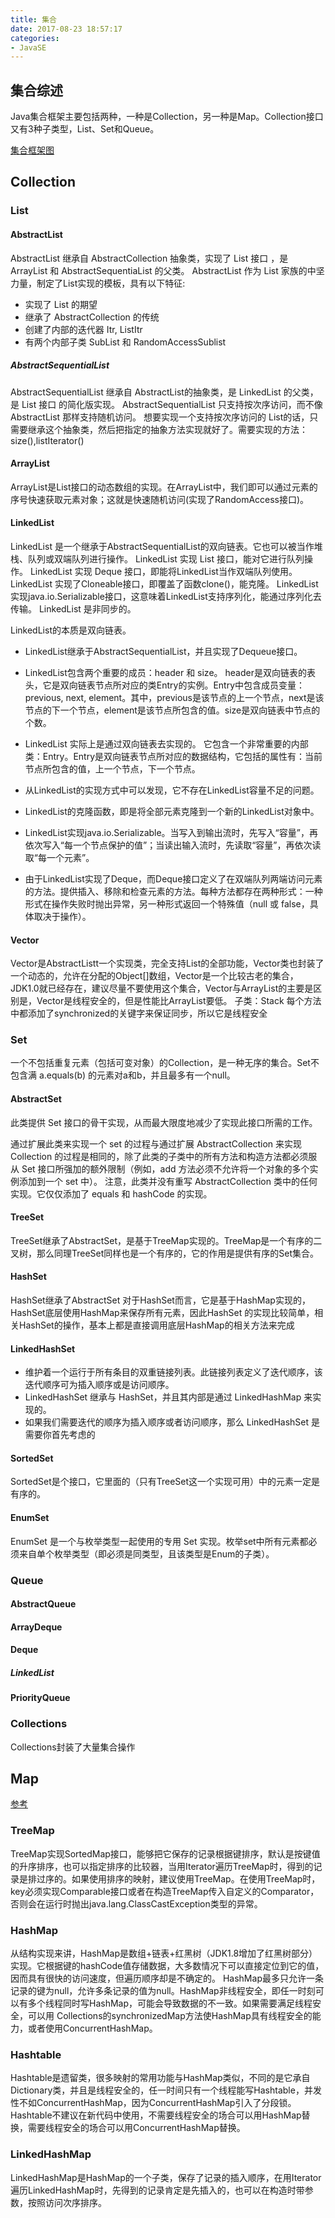 ```yaml
---
title: 集合
date: 2017-08-23 18:57:17
categories: 
- JavaSE
---
```


## 集合综述
Java集合框架主要包括两种，一种是Collection，另一种是Map。Collection接口又有3种子类型，List、Set和Queue。

<!--more-->

[集合框架图](http://upload-images.jianshu.io/upload_images/2243690-9cd9c896e0d512ed.gif?imageMogr2/auto-orient/strip)

## Collection

### List
#### AbstractList
AbstractList 继承自 AbstractCollection 抽象类，实现了 List 接口 ，是 ArrayList 和 AbstractSequentiaList 的父类。
AbstractList 作为 List 家族的中坚力量，制定了List实现的模板，具有以下特征:
* 实现了 List 的期望
* 继承了 AbstractCollection 的传统
* 创建了内部的迭代器 Itr, ListItr
* 有两个内部子类 SubList 和 RandomAccessSublist

##### AbstractSequentialList
AbstractSequentialList 继承自 AbstractList的抽象类，是 LinkedList 的父类，是 List 接口 的简化版实现。 AbstractSequentialList 只支持按次序访问，而不像 AbstractList 那样支持随机访问。
想要实现一个支持按次序访问的 List的话，只需要继承这个抽象类，然后把指定的抽象方法实现就好了。需要实现的方法：size(),listIterator()

#### ArrayList
ArrayList是List接口的动态数组的实现。在ArrayList中，我们即可以通过元素的序号快速获取元素对象；这就是快速随机访问(实现了RandomAccess接口)。

#### LinkedList
LinkedList 是一个继承于AbstractSequentialList的双向链表。它也可以被当作堆栈、队列或双端队列进行操作。
LinkedList 实现 List 接口，能对它进行队列操作。
LinkedList 实现 Deque 接口，即能将LinkedList当作双端队列使用。
LinkedList 实现了Cloneable接口，即覆盖了函数clone()，能克隆。
LinkedList 实现java.io.Serializable接口，这意味着LinkedList支持序列化，能通过序列化去传输。
LinkedList 是非同步的。

LinkedList的本质是双向链表。
* LinkedList继承于AbstractSequentialList，并且实现了Dequeue接口。 
* LinkedList包含两个重要的成员：header 和 size。
header是双向链表的表头，它是双向链表节点所对应的类Entry的实例。Entry中包含成员变量： previous, next, element。其中，previous是该节点的上一个节点，next是该节点的下一个节点，element是该节点所包含的值。size是双向链表中节点的个数。

* LinkedList 实际上是通过双向链表去实现的。
它包含一个非常重要的内部类：Entry。Entry是双向链表节点所对应的数据结构，它包括的属性有：当前节点所包含的值，上一个节点，下一个节点。
* 从LinkedList的实现方式中可以发现，它不存在LinkedList容量不足的问题。
* LinkedList的克隆函数，即是将全部元素克隆到一个新的LinkedList对象中。
* LinkedList实现java.io.Serializable。当写入到输出流时，先写入“容量”，再依次写入“每一个节点保护的值”；当读出输入流时，先读取“容量”，再依次读取“每一个元素”。
*  由于LinkedList实现了Deque，而Deque接口定义了在双端队列两端访问元素的方法。提供插入、移除和检查元素的方法。每种方法都存在两种形式：一种形式在操作失败时抛出异常，另一种形式返回一个特殊值（null 或 false，具体取决于操作）。

#### Vector
Vector是AbstractListt一个实现类，完全支持List的全部功能，Vector类也封装了一个动态的，允许在分配的Object[]数组，Vector是一个比较古老的集合，JDK1.0就已经存在，建议尽量不要使用这个集合，Vector与ArrayList的主要是区别是，Vector是线程安全的，但是性能比ArrayList要低。
子类：Stack
每个方法中都添加了synchronized的关键字来保证同步，所以它是线程安全

### Set
一个不包括重复元素（包括可变对象）的Collection，是一种无序的集合。Set不包含满 a.equals(b) 的元素对a和b，并且最多有一个null。

#### AbstractSet
此类提供 Set 接口的骨干实现，从而最大限度地减少了实现此接口所需的工作。

通过扩展此类来实现一个 set 的过程与通过扩展 AbstractCollection 来实现 Collection 的过程是相同的，除了此类的子类中的所有方法和构造方法都必须服从 Set 接口所强加的额外限制（例如，add 方法必须不允许将一个对象的多个实例添加到一个 set 中）。
注意，此类并没有重写 AbstractCollection 类中的任何实现。它仅仅添加了 equals 和 hashCode 的实现。

#### TreeSet
TreeSet继承了AbstractSet，是基于TreeMap实现的。TreeMap是一个有序的二叉树，那么同理TreeSet同样也是一个有序的，它的作用是提供有序的Set集合。

#### HashSet
HashSet继承了AbstractSet
对于HashSet而言，它是基于HashMap实现的，HashSet底层使用HashMap来保存所有元素，因此HashSet 的实现比较简单，相关HashSet的操作，基本上都是直接调用底层HashMap的相关方法来完成

#### LinkedHashSet

* 维护着一个运行于所有条目的双重链接列表。此链接列表定义了迭代顺序，该迭代顺序可为插入顺序或是访问顺序。
* LinkedHashSet 继承与 HashSet，并且其内部是通过 LinkedHashMap 来实现的。
* 如果我们需要迭代的顺序为插入顺序或者访问顺序，那么 LinkedHashSet 是需要你首先考虑的

#### SortedSet
 SortedSet是个接口，它里面的（只有TreeSet这一个实现可用）中的元素一定是有序的。

#### EnumSet
EnumSet 是一个与枚举类型一起使用的专用 Set 实现。枚举set中所有元素都必须来自单个枚举类型（即必须是同类型，且该类型是Enum的子类）。

### Queue

#### AbstractQueue

#### ArrayDeque

#### Deque
##### LinkedList

#### PriorityQueue

### Collections
Collections封装了大量集合操作

## Map
[参考](http://blog.csdn.net/jzhf2012/article/details/8540670)
### TreeMap
TreeMap实现SortedMap接口，能够把它保存的记录根据键排序，默认是按键值的升序排序，也可以指定排序的比较器，当用Iterator遍历TreeMap时，得到的记录是排过序的。如果使用排序的映射，建议使用TreeMap。在使用TreeMap时，key必须实现Comparable接口或者在构造TreeMap传入自定义的Comparator，否则会在运行时抛出java.lang.ClassCastException类型的异常。

### HashMap
从结构实现来讲，HashMap是数组+链表+红黑树（JDK1.8增加了红黑树部分）实现。它根据键的hashCode值存储数据，大多数情况下可以直接定位到它的值，因而具有很快的访问速度，但遍历顺序却是不确定的。 HashMap最多只允许一条记录的键为null，允许多条记录的值为null。HashMap非线程安全，即任一时刻可以有多个线程同时写HashMap，可能会导致数据的不一致。如果需要满足线程安全，可以用 Collections的synchronizedMap方法使HashMap具有线程安全的能力，或者使用ConcurrentHashMap。

### Hashtable
Hashtable是遗留类，很多映射的常用功能与HashMap类似，不同的是它承自Dictionary类，并且是线程安全的，任一时间只有一个线程能写Hashtable，并发性不如ConcurrentHashMap，因为ConcurrentHashMap引入了分段锁。Hashtable不建议在新代码中使用，不需要线程安全的场合可以用HashMap替换，需要线程安全的场合可以用ConcurrentHashMap替换。

### LinkedHashMap
LinkedHashMap是HashMap的一个子类，保存了记录的插入顺序，在用Iterator遍历LinkedHashMap时，先得到的记录肯定是先插入的，也可以在构造时带参数，按照访问次序排序。
